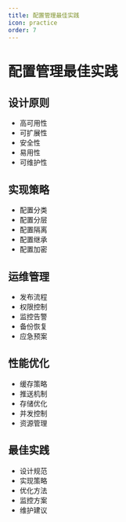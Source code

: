 ```yaml
---
title: 配置管理最佳实践
icon: practice
order: 7
---
```


# 配置管理最佳实践

## 设计原则
- 高可用性
- 可扩展性
- 安全性
- 易用性
- 可维护性

## 实现策略
- 配置分类
- 配置分层
- 配置隔离
- 配置继承
- 配置加密

## 运维管理
- 发布流程
- 权限控制
- 监控告警
- 备份恢复
- 应急预案

## 性能优化
- 缓存策略
- 推送机制
- 存储优化
- 并发控制
- 资源管理

## 最佳实践
- 设计规范
- 实现策略
- 优化方法
- 监控方案
- 维护建议
